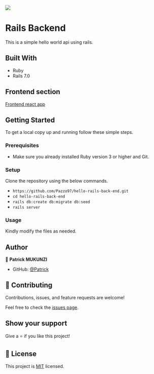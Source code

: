 ![](https://img.shields.io/badge/Microverse-blueviolet)

# Rails Backend

This is a simple hello world api using rails.

## Built With

- Ruby
- Rails 7.0

## Frontend section

[Frontend react app](https://github.com/Pazzo97/hello-rails-front-end.git)

## Getting Started

To get a local copy up and running follow these simple steps.

### Prerequisites

- Make sure you already installed Ruby version 3 or higher and Git.

### Setup

Clone the repository using the below commands.

- `https://github.com/Pazzo97/hello-rails-back-end.git`
- `cd hello-rails-back-end`
- `rails db:create db:migrate db:seed`
- `rails server`

### Usage

Kindly modify the files as needed.

## Author

👤 **Patrick MUKUNZI**

- GitHub: [@Patrick](https://github.com/Pazzo97/hello-rails-back-end)

## 🤝 Contributing

Contributions, issues, and feature requests are welcome!

Feel free to check the [issues page](https://github.com/Pazzo97/hello-rails-back-end/issues).

## Show your support

Give a ⭐️ if you like this project!

## 📝 License

This project is [MIT](./MIT.md) licensed.
